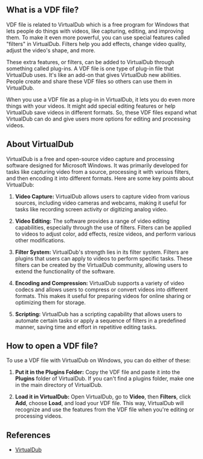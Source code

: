 ## What is a VDF file?

VDF file is related to VirtualDub which is a free program for Windows that lets people do things with videos, like capturing, editing, and improving them. To make it even more powerful, you can use special features called "filters" in VirtualDub. Filters help you add effects, change video quality, adjust the video's shape, and more.

These extra features, or filters, can be added to VirtualDub through something called plug-ins. A VDF file is one type of plug-in file that VirtualDub uses. It's like an add-on that gives VirtualDub new abilities. People create and share these VDF files so others can use them in VirtualDub.

When you use a VDF file as a plug-in in VirtualDub, it lets you do even more things with your videos. It might add special editing features or help VirtualDub save videos in different formats. So, these VDF files expand what VirtualDub can do and give users more options for editing and processing videos.

## About VirtualDub

VirtualDub is a free and open-source video capture and processing software designed for Microsoft Windows. It was primarily developed for tasks like capturing video from a source, processing it with various filters, and then encoding it into different formats. Here are some key points about VirtualDub:

1.  **Video Capture:** VirtualDub allows users to capture video from various sources, including video cameras and webcams, making it useful for tasks like recording screen activity or digitizing analog video.
    
2.  **Video Editing:** The software provides a range of video editing capabilities, especially through the use of filters. Filters can be applied to videos to adjust color, add effects, resize videos, and perform various other modifications.
    
3.  **Filter System:** VirtualDub's strength lies in its filter system. Filters are plugins that users can apply to videos to perform specific tasks. These filters can be created by the VirtualDub community, allowing users to extend the functionality of the software.
    
4.  **Encoding and Compression:** VirtualDub supports a variety of video codecs and allows users to compress or convert videos into different formats. This makes it useful for preparing videos for online sharing or optimizing them for storage.
    
5.  **Scripting:** VirtualDub has a scripting capability that allows users to automate certain tasks or apply a sequence of filters in a predefined manner, saving time and effort in repetitive editing tasks.

## How to open a VDF file?
  
To use a VDF file with VirtualDub on Windows, you can do either of these:

1.  **Put it in the Plugins Folder:** Copy the VDF file and paste it into the **Plugins** folder of VirtualDub. If you can't find a plugins folder, make one in the main directory of VirtualDub.
    
2.  **Load it in VirtualDub:** Open VirtualDub, go to **Video**, then **Filters**, click **Add**, choose **Load**, and load your VDF file. This way, VirtualDub will recognize and use the features from the VDF file when you're editing or processing videos.

## References
* [VirtualDub](https://en.wikipedia.org/wiki/VirtualDub)
